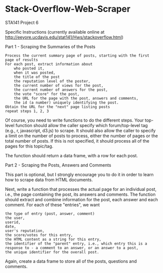 # Stack-Overflow-Web-Scraper
STA141 Project 6

Specific Instructions (currently available online at http://eeyore.ucdavis.edu/stat141/Hws/stackoverflow.html)

Part 1 - Scraping the Summaries of the Posts

    Process the current summary page of posts, starting with the first page of results
    For each post, extract information about
        who posted it,
        when it was posted,
        the title of the post
        the reputation level of the poster,
        the current number of views for the post,
        the current number of answers for the post,
        the vote "score" for the post,
        the URL for the page with the post, answers and comments,
        the id (a number) uniquely identifying the post.
    Obtain the URL for the "next" page listing posts
    repeat steps 1, 2, 3

Of course, you need to write functions to do the different steps. Your top-level function should allow the caller specify which forum/top-level tag (e.g., r, javascript, d3.js) to scrape. It should also allow the caller to specify a limit on the number of posts to process, either the number of pages or the total number of posts. If this is not specified, it should process all of the pages for this topic/tag.

The function should return a data frame, with a row for each post. 

Part 2 - Scraping the Posts, Answers and Comments

This part is optional, but I strongly encourage you to do it in order to learn how to scrape data from HTML documents.

Next, write a function that processes the actual page for an individual post, i.e., the page containing the post, its answers and comments. The function should extract and combine information for the post, each answer and each comment. For each of these "entries", we want

    the type of entry (post, answer, comment)
    the user,
    userid,
    date,
    user's reputation,
    the score/votes for this entry,
    the HTML content as a string for this entry,
    the identifier of the "parent" entry, i.e., which entry this is a response to - a comment to an answer, or an answer to a post,
    the unique identifier for the overall post.

Again, create a data frame to store all of the posts, questions and comments.